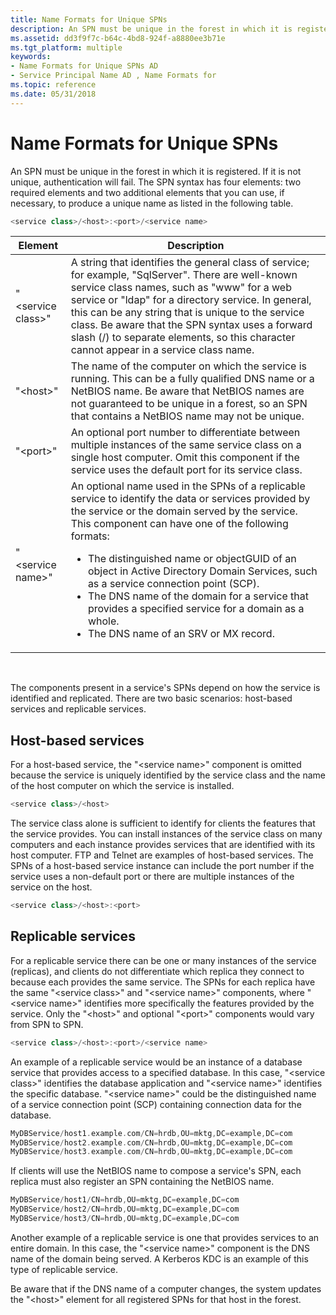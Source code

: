 ```yaml
---
title: Name Formats for Unique SPNs
description: An SPN must be unique in the forest in which it is registered.
ms.assetid: dd3f9f7c-b64c-4bd8-924f-a8880ee3b71e
ms.tgt_platform: multiple
keywords:
- Name Formats for Unique SPNs AD
- Service Principal Name AD , Name Formats for
ms.topic: reference
ms.date: 05/31/2018
---
```


# Name Formats for Unique SPNs

An SPN must be unique in the forest in which it is registered. If it is not unique, authentication will fail. The SPN syntax has four elements: two required elements and two additional elements that you can use, if necessary, to produce a unique name as listed in the following table.


```C++
<service class>/<host>:<port>/<service name>
```






| Element | Description | 
|---------|-------------|
| "&lt;service class&gt;" | A string that identifies the general class of service; for example, "SqlServer". There are well-known service class names, such as "www" for a web service or "ldap" for a directory service. In general, this can be any string that is unique to the service class. Be aware that the SPN syntax uses a forward slash (/) to separate elements, so this character cannot appear in a service class name. | 
| "&lt;host&gt;" | The name of the computer on which the service is running. This can be a fully qualified DNS name or a NetBIOS name. Be aware that NetBIOS names are not guaranteed to be unique in a forest, so an SPN that contains a NetBIOS name may not be unique. | 
| "&lt;port&gt;" | An optional port number to differentiate between multiple instances of the same service class on a single host computer. Omit this component if the service uses the default port for its service class. | 
| "&lt;service name&gt;" | An optional name used in the SPNs of a replicable service to identify the data or services provided by the service or the domain served by the service. This component can have one of the following formats:<ul><li>The distinguished name or objectGUID of an object in Active Directory Domain Services, such as a service connection point (SCP).</li><li>The DNS name of the domain for a service that provides a specified service for a domain as a whole.</li><li>The DNS name of an SRV or MX record.</li></ul> | 




 

The components present in a service's SPNs depend on how the service is identified and replicated. There are two basic scenarios: host-based services and replicable services.

## Host-based services

For a host-based service, the "&lt;service name&gt;" component is omitted because the service is uniquely identified by the service class and the name of the host computer on which the service is installed.


```C++
<service class>/<host>
```



The service class alone is sufficient to identify for clients the features that the service provides. You can install instances of the service class on many computers and each instance provides services that are identified with its host computer. FTP and Telnet are examples of host-based services. The SPNs of a host-based service instance can include the port number if the service uses a non-default port or there are multiple instances of the service on the host.


```C++
<service class>/<host>:<port>
```



## Replicable services

For a replicable service there can be one or many instances of the service (replicas), and clients do not differentiate which replica they connect to because each provides the same service. The SPNs for each replica have the same "&lt;service class&gt;" and "&lt;service name&gt;" components, where "&lt;service name&gt;" identifies more specifically the features provided by the service. Only the "&lt;host&gt;" and optional "&lt;port&gt;" components would vary from SPN to SPN.


```C++
<service class>/<host>:<port>/<service name>
```



An example of a replicable service would be an instance of a database service that provides access to a specified database. In this case, "&lt;service class&gt;" identifies the database application and "&lt;service name&gt;" identifies the specific database. "&lt;service name&gt;" could be the distinguished name of a service connection point (SCP) containing connection data for the database.


```C++
MyDBService/host1.example.com/CN=hrdb,OU=mktg,DC=example,DC=com
MyDBService/host2.example.com/CN=hrdb,OU=mktg,DC=example,DC=com
MyDBService/host3.example.com/CN=hrdb,OU=mktg,DC=example,DC=com
```



If clients will use the NetBIOS name to compose a service's SPN, each replica must also register an SPN containing the NetBIOS name.


```C++
MyDBService/host1/CN=hrdb,OU=mktg,DC=example,DC=com
MyDBService/host2/CN=hrdb,OU=mktg,DC=example,DC=com
MyDBService/host3/CN=hrdb,OU=mktg,DC=example,DC=com
```



Another example of a replicable service is one that provides services to an entire domain. In this case, the "&lt;service name&gt;" component is the DNS name of the domain being served. A Kerberos KDC is an example of this type of replicable service.

Be aware that if the DNS name of a computer changes, the system updates the "&lt;host&gt;" element for all registered SPNs for that host in the forest.

 

 




